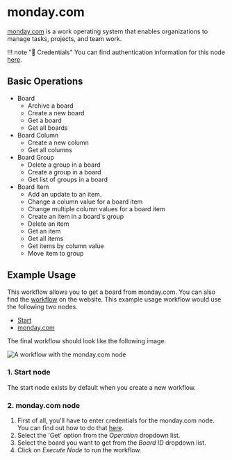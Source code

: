 # monday.com

[monday.com](https://monday.com/) is a work operating system that enables organizations to manage tasks, projects, and team work.

!!! note "🔑 Credentials"
    You can find authentication information for this node [here](/integrations/credentials/mondayCom/).


## Basic Operations

* Board
    * Archive a board
    * Create a new board
    * Get a board
    * Get all boards
* Board Column
    * Create a new column
    * Get all columns
* Board Group
    * Delete a group in a board
    * Create a group in a board
    * Get list of groups in a board
* Board Item
    * Add an update to an item.
    * Change a column value for a board item
    * Change multiple column values for a board item
    * Create an item in a board's group
    * Delete an item
    * Get an item
    * Get all items
    * Get items by column value
    * Move item to group

## Example Usage

This workflow allows you to get a board from monday.com. You can also find the [workflow](https://n8n.io/workflows/556) on the website. This example usage workflow would use the following two nodes.
- [Start](/integrations/core-nodes/n8n-nodes-base.start/)
- [monday.com]()

The final workflow should look like the following image.

![A workflow with the monday.com node](/_images/integrations/nodes/mondaycom/workflow.png)

### 1. Start node

The start node exists by default when you create a new workflow.

### 2. monday.com node

1. First of all, you'll have to enter credentials for the monday.com node. You can find out how to do that [here](/integrations/credentials/mondayCom/).
2. Select the 'Get' option from the *Operation* dropdown list.
3. Select the board you want to get from the *Board ID* dropdown list.
4. Click on *Execute Node* to run the workflow.
